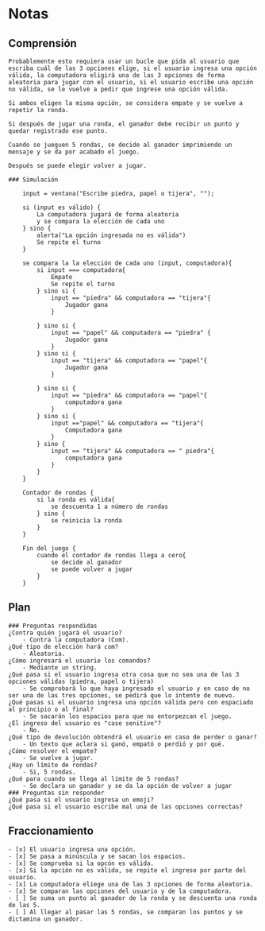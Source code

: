 # Notas
## Comprensión
    Probablemente esto requiera usar un bucle que pida al usuario que escriba cuál de las 3 opciones elige, si el usuario ingresa una opción válida, la computadora eligirá una de las 3 opciones de forma aleatoria para jugar con el usuario, si el usuario escribe una opción no válida, se le vuelve a pedir que ingrese una opción válida.

    Si ambos eligen la misma opción, se considera empate y se vuelve a repetir la ronda.

    Si después de jugar una ronda, el ganador debe recibir un punto y quedar registrado ese punto.

    Cuando se jueguen 5 rondas, se decide al ganador imprimiendo un mensaje y se da por acabado el juego.

    Después se puede elegir volver a jugar.

    ### Simulación

        input = ventana("Escribe piedra, papel o tijera", "");

        si (input es válido) {
            La computadora jugará de forma aleatoria
            y se compara la elección de cada uno
        } sino {
            alerta("La opción ingresada no es válida")
            Se repite el turno
        }

        se compara la la elección de cada uno (input, computadora){
            si input === computadora{
                Empate
                Se repite el turno
            } sino si {
                input == "piedra" && computadora == "tijera"{
                    Jugador gana
                }

            } sino si {
                input == "papel" && computadora == "piedra" {
                    Jugador gana
                }
            } sino si {
                input == "tijera" && computadora == "papel"{
                    Jugador gana
                }

            } sino si {
                input == "piedra" && computadora == "papel"{
                    computadora gana
                }
            } sino si {
                input =="papel" && computadora == "tijera"{
                    Computadora gana
                }
            } sino {
                input == "tijera" && computadora == " piedra"{
                    computadora gana
                }
            }
        }

        Contador de rondas {
            si la ronda es válida{
                se descuenta 1 a número de rondas
            } sino {
                se reinicia la ronda
            }
        }

        Fin del juego {
            cuando el contador de rondas llega a cero{
                se decide al ganador
                se puede volver a jugar
            }
        }
    
    
## Plan
    ### Preguntas respondidas
    ¿Contra quién jugará el usuario?
        - Contra la computadora (Com).
    ¿Qué tipo de elección hará com?
        - Aleatoria.
    ¿Cómo ingresará el usuario los comandos?
        - Mediante un string.
    ¿Qué pasa si el usuario ingresa otra cosa que no sea una de las 3 opciones válidas (piedra, papel o tijera)
        - Se comprobará lo que haya ingresado el usuario y en caso de no ser una de las tres opciones, se pedirá que lo intente de nuevo.
    ¿Qué pasas si el usuario ingresa una opción válida pero con espaciado al principio o al final?
        - Se sacarán los espacios para que no entorpezcan el juego.
    ¿El ingreso del usuario es "case senitive"?
        - No.
    ¿Qué tipo de devolución obtendrá el usuario en caso de perder o ganar?
        - Un texto que aclara si ganó, empató o perdió y por qué.
    ¿Cómo resolver el empate?
        - Se vuelve a jugar.
    ¿Hay un límite de rondas?
        - Si, 5 rondas.
    ¿Qué para cuando se llega al límite de 5 rondas?
        - Se declara un ganador y se da la opción de volver a jugar
    ### Preguntas sin responder
    ¿Qué pasa si el usuario ingresa un emoji?
    ¿Qué pasa si el usuario escribe mal una de las opciones correctas?

## Fraccionamiento
    - [x] El usuario ingresa una opción.
    - [x] Se pasa a minúscula y se sacan los espacios.
    - [x] Se comprueba si la opcón es válida.
    - [x] Si la opción no es válida, se repite el ingreso por parte del usuario.
    - [x] La computadora eliege una de las 3 opciones de forma aleatoria.
    - [x] Se comparan las opciones del usuario y de la computadora.
    - [ ] Se suma un punto al ganador de la ronda y se descuenta una ronda de las 5.
    - [ ] Al llegar al pasar las 5 rondas, se comparan los puntos y se dictamina un ganador.
